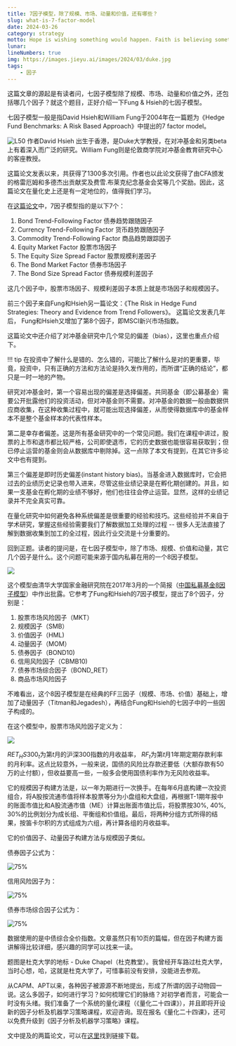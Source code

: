 ```yaml
---
title: 7因子模型，除了规模、市场、动量和价值，还有哪些？
slug: what-is-7-factor-model
date: 2024-03-26
category: strategy
motto: Hope is wishing something would happen. Faith is believing something will happen. Courage is making something happen.
lunar:
lineNumbers: true
img: https://images.jieyu.ai/images/2024/03/duke.jpg
tags: 
    - 因子
---
```


这篇文章的源起是有读者问，七因子模型除了规模、市场、动量和价值之外，还包括哪几个因子？就这个题目，正好介绍一下Fung & Hsieh的七因子模型。

七因子模型一般是指David Hsieh和William Fung于2004年在一篇题为《Hedge Fund Benchmarks: A Risk Based Approach》中提出的7 factor model。

![L50](https://images.jieyu.ai/images/2024/03/david-hsieh.jpg)
作者David Hsieh 出生于香港，是Duke大学教授，在对冲基金和另类beta上有着深入而广泛的研究。William Fung则是伦敦商学院对冲基金教育研究中心的客座教授。

这篇论文发表以来，共获得了1300多次引用。作者也以此论文获得了由CFA颁发的格雷厄姆和多德杰出贡献奖及费雪.布莱克纪念基金会奖等几个奖励。因此，这篇论文在量化史上还是有一定地位的，值得我们学习。

在[这篇论文](/assets/ebooks/Hedge-Fund-Benchmarks-A-Risk-Based-Approach.pdf)中，7因子模型指的是以下7个：

1. Bond Trend-Following Factor 债券趋势跟随因子
2. Currency Trend-Following Factor 货币趋势跟随因子
3. Commodity Trend-Following Factor 商品趋势跟踪因子
4. Equity Market Factor 股票市场因子
5. The Equity Size Spread Factor 股票规模利差因子
6. The Bond Market Factor 债券市场因子
7. The Bond Size Spread Factor 债券规模利差因子

这几个因子中，股票市场因子、规模利差因子本质上就是市场因子和规模因子。


前三个因子来自Fung和Hsieh另一篇论文：《The Risk in Hedge Fund Strategies: Theory and Evidence from Trend Followers》。
这篇论文发表几年后， Fung和Hsieh又增加了第8个因子，即MSCI新兴市场指数。

这篇论文中还介绍了对冲基金研究中几个常见的偏差（bias），这里也重点介绍下。

!!! tip
    在投资中了解什么是错的、怎么错的，可能比了解什么是对的更重要，毕竟，投资中，只有正确的方法和方法论是持久发作用的，而所谓“正确的结论”，都只是一时一地的产物。

研究对冲基金时，第一个容易出现的偏差是选择偏差。共同基金（即公募基金）需要公开批露他们的投资活动，但对冲基金则不需要。对冲基金的数据一般由数据供应商收集，在这种收集过程中，就可能出现选择偏差，从而使得数据库中的基金样本不是整个基金样本的代表性样本。

第二是幸存者偏差。这是所有基金研究中的一个常见问题。我们在课程中讲过，股票的上市和退市都比较严格，公司即使退市，它的历史数据也能很容易获取到；但已停止运营的基金则会从数据库中剔除掉。这一点除了本文有提到，在其它许多论文中也有提到。


第三个偏差是即时历史偏差(instant history bias)。当基金进入数据库时，它会把过去的业绩历史记录也带入进来，尽管这些业绩记录是在孵化期创建的。并且，如果一支基金在孵化期的业绩不够好，他们也往往会停止运营。显然，这样的业绩记录并不完全真实可靠。

在量化研究中如何避免各种系统偏差是很重要的经验和技巧。这些经验并不来自于学术研究，掌握这些经验需要我们了解数据加工处理的过程 -- 很多人无法直接了解到数据收集到加工的全过程，因此行业交流是十分重要的。

回到正题。读者的提问是，在七因子模型中，除了市场、规模、价值和动量，其它几个因子是什么。这个问题可能来源于国内私募在用的一个8因子模型。

![](https://images.jieyu.ai/images/2024/03/20240326193718.png)


这个模型由清华大学国家金融研究院在2017年3月的一个简报（[中国私募基金8因子模型](/assets/ebooks/中国私募基金风险因子分析.pdf)）中作出批露。它参考了Fung和Hsieh的7因子模型，提出了8个因子，分别是：

1. 股票市场风险因子（MKT）
2. 规模因子（SMB）
3. 价值因子（HML)
4. 动量因子（MOM）
5. 债券因子（BOND10)
6. 信用风险因子（CBMB10)
7. 债券市场综合因子（BOND_RET）
8. 商品市场风险因子

不难看出，这个8因子模型是在经典的FF三因子（规模、市场、价值）基础上，增加了动量因子（Titman和Jegadesh），再结合Fung和Hsieh的七因子中的一些因子构成的。

在这个模型中，股票市场风险因子定义为：

![](https://images.jieyu.ai/images/2024/03/mkt-factor.png)

$RET_HS300_t$为第$t$月的沪深300指数的月收益率， $RF_t$为第$t$月1年期定期存款利率的月利率。这点比较意外，一般来说，国债的风险比存款还要低（大额存款有50万的止付额），但收益要高一些，一般多会使用国债利率作为无风险收益率。


它的规模因子构建方法是，以一年为期进行一次换手。在每年6月底构建一次投资组合，将A股按流通市值将样本股票等分为小盘组和大盘组，再根据T-1期年报中的账面市值比和A股流通市值（ME）计算出账面市值比后，将股票按30%, 40%, 30%的比例划分为成长组、平衡组和价值组。最后，将两种分组方式所得的结果，按笛卡尔积的方式组成为六组，再计算各组的月收益率。

它的价值因子、动量因子构建方法与规模因子类似。

债券因子公式为：

![75%](https://images.jieyu.ai/images/2024/03/bond10.jpg)

信用风险因子为：

![75%](https://images.jieyu.ai/images/2024/03/cbmb10.jpg)

债券市场综合因子公式为：

![75%](https://images.jieyu.ai/images/2024/03/bond_ret.jpg)

数据使用的是中债综合全价指数。文章虽然只有10页的篇幅，但在因子构建方面讲解得比较详细，感兴趣的同学可以找来一读。

题图是杜克大学的地标 - Duke Chapel（杜克教堂）。我曾经开车路过杜克大学，当时心想，哈，这就是杜克大学了，可惜事前没有安排，没能进去参观。

从CAPM、APT以来，各种因子被源源不断地提出，形成了所谓的因子动物园一说。这么多因子，如何进行学习？如何梳理它们的脉络？对初学者而言，可能会一时没有头绪。我们准备了一个系统的量化课程（《量化二十四课》），并且即将开设新的因子分析及机器学习策略课程，欢迎咨询。现在报名《量化二十四课》，还可以免费升级到《因子分析及机器学习策略》课程。

文中提及的两篇论文，可以在[这里](http://www.jieyu.ai/blog/2024/03/26/what-is-7-factor-model/)找到链接下载。

